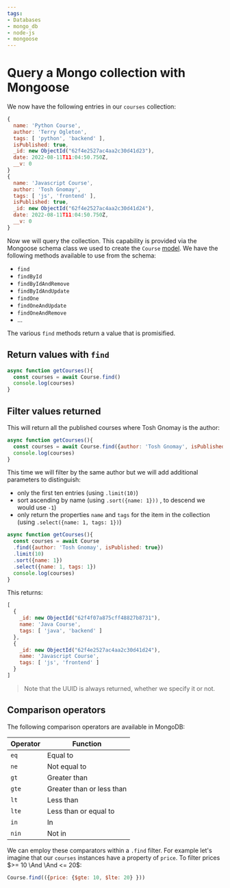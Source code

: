 ```yaml
---
tags:
- Databases
- mongo_db
- node-js
- mongoose
---
```


# Query a Mongo collection with Mongoose 

We now have the following entries in our `courses` collection:

```js
{
  name: 'Python Course',
  author: 'Terry Ogleton',
  tags: [ 'python', 'backend' ],
  isPublished: true,
  _id: new ObjectId("62f4e2527ac4aa2c30d41d23"),
  date: 2022-08-11T11:04:50.750Z,
  __v: 0
}
{
  name: 'Javascript Course',
  author: 'Tosh Gnomay',
  tags: [ 'js', 'frontend' ],
  isPublished: true,
  _id: new ObjectId("62f4e2527ac4aa2c30d41d24"),
  date: 2022-08-11T11:04:50.750Z,
  __v: 0
}

```

Now we will query the collection. This capability is provided via the Mongoose schema class we used to create the `Course` [model](/Databases/MongoDB/Create_collections_and_documents_with_Mongoose.md#models). We have the following methods available to use from the schema:

* `find`
* `findById`
* `findByIdAndRemove`
* `findByIdAndUpdate`
* `findOne`
* `findOneAndUpdate`
* `findOneAndRemove`
* ...

The various `find` methods return a value that is promisified.

## Return values with `find`

```js
async function getCourses(){
  const courses = await Course.find()
  console.log(courses)
}
```

## Filter values returned

This will return all the published courses where Tosh Gnomay is the author:

```js
async function getCourses(){
  const courses = await Course.find({author: 'Tosh Gnomay', isPublished: true})
  console.log(courses)
}
```

This time we will filter by the same author but we will add additional parameters to distinguish:

* only the first ten entries (using `.limit(10)`)
* sort ascending by name (using `.sort({name: 1}))` , to descend we would use `-1`) 
* only return the properties `name` and `tags` for the item in the collection (using `.select({name: 1, tags: 1})`)

```js 
async function getCourses(){
  const courses = await Course
  .find({author: 'Tosh Gnomay', isPublished: true})
  .limit(10)
  .sort({name: 1})
  .select({name: 1, tags: 1})
  console.log(courses)
}

```

This returns: 

```js
[
  {
    _id: new ObjectId("62f4f07a875cff48827b8731"),
    name: 'Java Course',
    tags: [ 'java', 'backend' ]
  },
  {
    _id: new ObjectId("62f4e2527ac4aa2c30d41d24"),
    name: 'Javascript Course',
    tags: [ 'js', 'frontend' ]
  }
]
```

> Note that the UUID is always returned, whether we specify it or not.

## Comparison operators

The following comparison operators are available in MongoDB:

| Operator | Function                  |
|----------|---------------------------|
| `eq`     | Equal to                  |
| `ne`     | Not equal to              |
| `gt`     | Greater than              |
| `gte`    | Greater than or less than |
| `lt`     | Less than                 |
| `lte`    | Less than or equal to     |
| `in`     | In                        |
| `nin`    | Not in                    |

We can employ these comparators within a `.find` filter. For example let's imagine that our `courses` instances have a property of `price`. To filter prices $>= 10 \And \And <= 20$:

```js
Course.find(({price: {$gte: 10, $lte: 20} }))
```